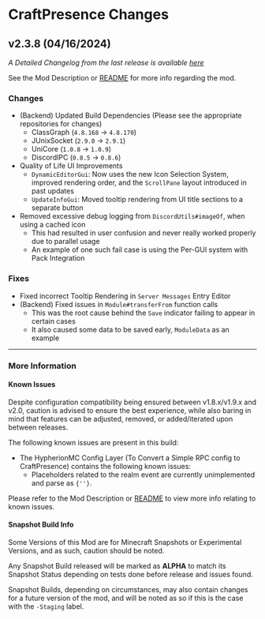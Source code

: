 # CraftPresence Changes

## v2.3.8 (04/16/2024)

_A Detailed Changelog from the last release is
available [here](https://gitlab.com/CDAGaming/CraftPresence/-/compare/release%2Fv2.3.7...release%2Fv2.3.8)_

See the Mod Description or [README](https://gitlab.com/CDAGaming/CraftPresence) for more info regarding the mod.

### Changes

* (Backend) Updated Build Dependencies (Please see the appropriate repositories for changes)
    * ClassGraph (`4.8.168` -> `4.8.170`)
    * JUnixSocket (`2.9.0` -> `2.9.1`)
    * UniCore (`1.0.8` -> `1.0.9`)
    * DiscordIPC (`0.8.5` -> `0.8.6`)
* Quality of Life UI Improvements
    * `DynamicEditorGui`: Now uses the new Icon Selection System, improved rendering order, and the `ScrollPane` layout
      introduced in past updates
    * `UpdateInfoGui`: Moved tooltip rendering from UI title sections to a separate button
* Removed excessive debug logging from `DiscordUtils#imageOf`, when using a cached icon
    * This had resulted in user confusion and never really worked properly due to parallel usage
    * An example of one such fail case is using the Per-GUI system with Pack Integration

### Fixes

* Fixed incorrect Tooltip Rendering in `Server Messages` Entry Editor
* (Backend) Fixed issues in `Module#transferFrom` function calls
    * This was the root cause behind the `Save` indicator failing to appear in certain cases
    * It also caused some data to be saved early, `ModuleData` as an example

___

### More Information

#### Known Issues

Despite configuration compatibility being ensured between v1.8.x/v1.9.x and v2.0,
caution is advised to ensure the best experience, while also baring in mind that features can be adjusted, removed, or
added/iterated upon between releases.

The following known issues are present in this build:

* The HypherionMC Config Layer (To Convert a Simple RPC config to CraftPresence) contains the following known issues:
    * Placeholders related to the realm event are currently unimplemented and parse as `{''}`.

Please refer to the Mod Description or [README](https://gitlab.com/CDAGaming/CraftPresence) to view more info relating
to known issues.

#### Snapshot Build Info

Some Versions of this Mod are for Minecraft Snapshots or Experimental Versions, and as such, caution should be noted.

Any Snapshot Build released will be marked as **ALPHA** to match its Snapshot Status depending on tests done before
release
and issues found.

Snapshot Builds, depending on circumstances, may also contain changes for a future version of the mod, and will be noted
as so if this is the case with the `-Staging` label.
